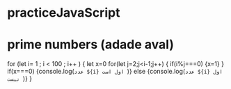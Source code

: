 # practiceJavaScript

# prime numbers (adade aval)
for (let i= 1 ; i < 100 ; i++ )
{
let x=0
for(let j=2;j<i-1;j++)
{
if(i%j===0)
{x=1}
}
if(x===0)
{console.log(`عدد ${i} اول است `)}
else
{console.log(`عدد ${i} اول نیست `)}
}
